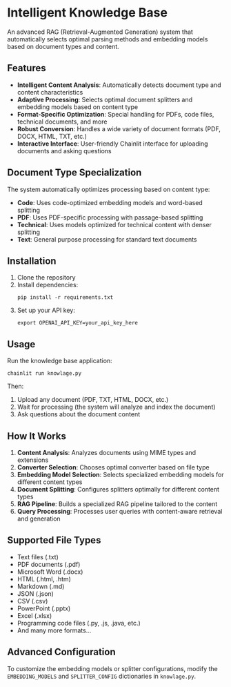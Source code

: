 # Intelligent Knowledge Base

An advanced RAG (Retrieval-Augmented Generation) system that automatically selects optimal parsing methods and embedding models based on document types and content.

## Features

- **Intelligent Content Analysis**: Automatically detects document type and content characteristics
- **Adaptive Processing**: Selects optimal document splitters and embedding models based on content type
- **Format-Specific Optimization**: Special handling for PDFs, code files, technical documents, and more
- **Robust Conversion**: Handles a wide variety of document formats (PDF, DOCX, HTML, TXT, etc.)
- **Interactive Interface**: User-friendly Chainlit interface for uploading documents and asking questions

## Document Type Specialization

The system automatically optimizes processing based on content type:

- **Code**: Uses code-optimized embedding models and word-based splitting
- **PDF**: Uses PDF-specific processing with passage-based splitting
- **Technical**: Uses models optimized for technical content with denser splitting
- **Text**: General purpose processing for standard text documents

## Installation

1. Clone the repository
2. Install dependencies:
   ```
   pip install -r requirements.txt
   ```
3. Set up your API key:
   ```
   export OPENAI_API_KEY=your_api_key_here
   ```

## Usage

Run the knowledge base application:

```
chainlit run knowlage.py
```

Then:
1. Upload any document (PDF, TXT, HTML, DOCX, etc.)
2. Wait for processing (the system will analyze and index the document)
3. Ask questions about the document content

## How It Works

1. **Content Analysis**: Analyzes documents using MIME types and extensions
2. **Converter Selection**: Chooses optimal converter based on file type
3. **Embedding Model Selection**: Selects specialized embedding models for different content types
4. **Document Splitting**: Configures splitters optimally for different content types
5. **RAG Pipeline**: Builds a specialized RAG pipeline tailored to the content
6. **Query Processing**: Processes user queries with content-aware retrieval and generation

## Supported File Types

- Text files (.txt)
- PDF documents (.pdf)
- Microsoft Word (.docx)
- HTML (.html, .htm)
- Markdown (.md)
- JSON (.json)
- CSV (.csv)
- PowerPoint (.pptx)
- Excel (.xlsx)
- Programming code files (.py, .js, .java, etc.)
- And many more formats...

## Advanced Configuration

To customize the embedding models or splitter configurations, modify the `EMBEDDING_MODELS` and `SPLITTER_CONFIG` dictionaries in `knowlage.py`.
